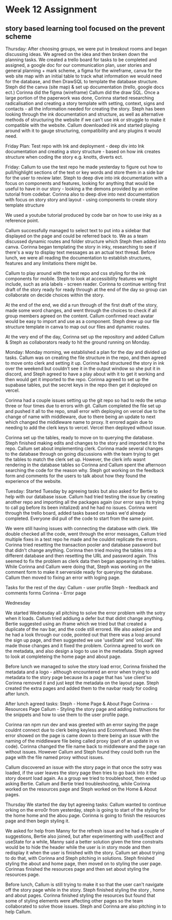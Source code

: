 # Week 12 Assignment

## story based learning tool focused on the prevent scheme

Thursday: After choosing groups, we were put in breakout rooms and began discussing ideas. We agreed on the idea and then broken down the planning tasks. We created a trello board for tasks to be completed and assigned, a google doc for our communication plan, user stories and general planning + mark scheme, a figma for the wireframe, canva for the web site map with an initial table to track what information we would need for the database, and then DrawSQL to template the database structure.
Steph did the canva (site map) & set up documentation (trello, google docs ect.)
Corinna did the figma (wireframe)
Callum did the draw SQL.
Once a large portion of the paperwork was done, Corinna started researching radicalisation and creating a story template with setting, context, signs and contacts - all the information needed for creating the story. Steph has been looking through the ink documentation and structure, as well as alternative methods of structuring the website if we can’t use ink or struggle to make it compatible with the website. Callum downloaded ink and started playing around with it to gauge structuring, compatibility and any plugins it would need.

Friday Plan: Test repo with Ink and deployment - deep div into Ink documentation and creating a story structure - based on how ink creates structure when coding the story e.g. knotts, diverts ect.

Friday:
Callum to use the test repo he made yesterday to figure out how to pull/highlight sections of the text or key words and store them in a side bar for the user to review later.
Steph to deep dive into ink documentation with a focus on components and features, looking for anything that would be useful to have in our story - looking a the demons provided by an online tutorial from codebar.
Corinna also to deep dive into next documentation with focus on story story and layout - using components to create story template structure

We used a youtube tutorial produced by code bar on how to use inky as a reference point.

Callum successfully managed to select text to put into a sidebar that displayed on the page and could be referred back to. We as a team discussed dynamic routes and folder structure which Steph then added into canva. Corinna began templating the story in inky, researching to see if there's a way to display text messages as an actual text thread. Before lunch, we were all reading the documentation to establish structures, features and any limitations there might be.

Callum to play around with the test repo and css styling for the ink components for mobile.
Steph to look at accessibility features we might include, such as aria labels - screen reader.
Corinna to continue writing first draft of the story ready for ready through at the end of the day so group can collaborate on decide choices within the story.

At the end of the end, we did a run through of the first draft of the story, made some word changes, and went through the choices to check if all group members agreed on the content. Callum confirmed react avatar would be easy to import and use as a component. Steph drew up our file structure template in canva to map out our files and dynamic routes.

At the very end of the day, Corinna set up the repository and added Callum & Steph as collaborators ready to hit the ground running on Monday.

Monday:
Monday morning, we established a plan for the day and divided up tasks.
Callum was on creating the file structure in the repo, and then agreed to move onto clerk and setting it up. Corinna had structured the story in ink over the weekend but couldn’t see it in the output window so she put it in discord, and Steph agreed to have a play about with it to get it working and then would get it imported to the repo. Corinna agreed to set up the supabase tables, put the secret keys in the repo then get it deployed on vercel.

Corinna had a couple issues setting up the git repo so had to redo the setup three or four times due to errors with git. Callum completed the file set up and pushed it all to the repo, small error with deploying on vercel due to the change of name with middleware, due to there being an update to next which changed the middleware name to proxy. It errored again due to needing to add the clerk keys to vercel. Vercel then deployed without issue.

Corinna set up the tables, ready to move on to querying the database. Steph finished making edits and changes to the story and imported it to the repo. Callum set about implementing clerk.
Corinna made several changes to the database through on going discussions with the team
trying to get the tables to match the clerk set up. However, the clerk info wasnt rendering in the database tables so Corinna and Callum spent the afternoon searching the code for the reason why. Steph got working on the feedback form and comments for the users to talk about how they found the experience of the website.

Tuesday:
Started Tuesday by agreeing tasks but also asked for Bertie to help with our database issue. Callum had tried testing the issue by creating another repo and importing all the packages again (our error says its trying to call pg before its been initalized) and he had no issues. Corinna went through the trello board, added tasks based on tasks we'd already completed. Everyone did pull of the code to start from the same point.

We were still having issues with connecting the database with clerk. We double checked all the code, went through the error messages, Callum tried multiple fixes in a test repo he made and he couldnt replicate the errors. Corinna tried resetting the transaction pooler and database password but that didn't change anything. Corinna then tried moving the tables into a different database and then resetting the URL and password again. This seemed to fix the problem as clerk data then began appearing in the tables. While Corinna and Callum were doing that, Steph was working on the comment form to make it serverside ready for querying the database. Callum then moved to fixing an error with loging page.

Tasks for the rest of the day:
Callum - user profile
Steph - feedback and comments forms
Corinna - Error page

Wednesday

We started Wednesday all pitching to solve the error problem with the sotry when it loads. Callum tried addiung a defer but that didnt change anything. Bertie suggested using an iframe which we tried but that created a duplicate of the nav bar, and the code still errored. We also asked joe and he had a look through our code, pointed out that there was a loop around the sign up page, and then suggested we use 'useState' and 'onLoad'. We made those changes and it fixed the problem. Corinna agreed to work on the metadata, and also design a logo to use in the metadata. Steph agreed to look at completeing the home page and about page.

Before lunch we managed to solve the story load error, Corinna finished the metadata and a logo - although encountered an error when trying to add metadata to the story page because its a page that has 'use client'so Corinna removed it and just kept the metadata on the layout page. Steph created the extra pages and added them to the navbar ready for coding after lunch.

After lunch agreed tasks:
Steph - Home Page & About Page
Corinna - Resources Page
Callum - Styling the story page and adding instructions for the snippets and how to use them to the user profile page.

Corinna ran npm run dev and was greeted with an error saying the page couldnt connect due to clerk being keyless and Econnrefused. When the error showed on the page is came down to there being an issue with the naming of the middleware file being called proxy (part of an update in vs code). Corinna changed the file name back to middleware and the page ran without issues. However Callum and Steph found they could both run the page with the file named proxy without issues.

Callum discovered an issue with the story page in that once the sotry was loaded, if the user leaves the story page then tries to go back into it the story doesnt load again. As a group we tried to troubleshoot, then ended up asking Bertie. Callum and Bertie tried troubleshooting, while Corinna worked on the resources page and Steph worked on the Home & About pages.

Thursday
We started the day byt agreeing tasks: Callum wanted to continue orking on the erro0r from yesterday, steph is going to start of the styling for the home home and the abou page. Corinna is going to finish the resources page and then begin styling it.

We asked for help from Manny for the refresh issue and he had a couple of suggestions, Bertie also joined, but after experimenting with useEffect and useState for a while, Manny said a better solution given the time constraits would be to hide the header while the user is in story mode and then redisplay it when the user is finished with the story. Callum set about trying to do that, with Corinna and Steph pitching in solutions. Steph finished styling the about and home page, then moved on to styling the user page. Corinnas finished the resources page and then set about styling the resources page.

Before lunch, Callum is still trying to make it so that the user can't navigate off the story page while in the story. Steph finished styling the story , home and about pages. Corinna finished styling the resources but found that some of styling elements were affecting other pages so the team collaborated to solve those issues. Steph and Corinna are also pitching in to help Callum.
